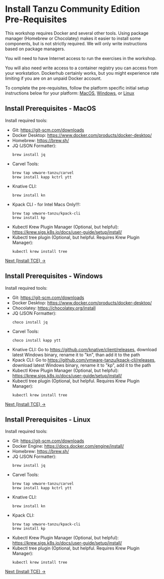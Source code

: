 # Install Tanzu Community Edition Pre-Requisites

This workshop requires Docker and several other tools. Using package manager (Homebrew or Chocolatey) makes it
easier to install some components, but is not strictly required. We will only write instructions based on
package managers.

You will need to have Internet access to run the exercises in the workshop.

You will also need write access to a container registry you can access from your workstation. Dockerhub certainly works, but
you might experience rate limiting if you are on an unpaid Docker account.

To complete the pre-requisites, follow the platform specific initial setup instructions below for your platform:
   [MacOS](#install-prerequisites---macos), [Windows](#install-prerequisites---windows), or [Linux](#install-prerequisites---linux)

## Install Prerequisites - MacOS

Install required tools:

- Git: https://git-scm.com/downloads
- Docker Desktop: https://www.docker.com/products/docker-desktop/
- Homebrew: https://brew.sh/
- JQ (JSON Formatter):
   ```shell
   brew install jq
   ```
- Carvel Tools:
   ```shell
   brew tap vmware-tanzu/carvel
   brew install kapp kctrl ytt
   ```
- Knative CLI:
   ```shell
   brew install kn
   ```
- Kpack CLI - for Intel Macs Only!!!:
   ```shell
   brew tap vmware-tanzu/kpack-cli
   brew install kp
   ```
- Kubectl Krew Plugin Manager (Optional, but helpful): https://krew.sigs.k8s.io/docs/user-guide/setup/install/
- Kubectl tree plugin (Optional, but helpful. Requires Krew Plugin Manager):
   ```shell
   kubectl krew install tree
   ```

[Next (Install TCE) -&gt;](LocalTCEInstall.md)

## Install Prerequisites - Windows

Install required tools:

- Git: https://git-scm.com/downloads
- Docker Desktop: https://www.docker.com/products/docker-desktop/
- Chocolatey: https://chocolatey.org/install
- JQ (JSON Formatter):
   ```shell
   choco install jq
   ```
- Carvel Tools:
   ```shell
   choco install kapp ytt
   ```
- Knative CLI: Go to https://github.com/knative/client/releases, download latest Windows binary, rename it to "kn", than add it to the path
- Kpack CLI: Go to https://github.com/vmware-tanzu/kpack-cli/releases, download latest Windows binary, rename it to "kp", add it to the path
- Kubectl Krew Plugin Manager (Optional, but helpful): https://krew.sigs.k8s.io/docs/user-guide/setup/install/
- Kubectl tree plugin (Optional, but helpful. Requires Krew Plugin Manager):
   ```shell
   kubectl krew install tree
   ```

[Next (Install TCE) -&gt;](LocalTCEInstall.md)

## Install Prerequisites - Linux

Install required tools:

- Git: https://git-scm.com/downloads
- Docker Engine: https://docs.docker.com/engine/install/
- Homebrew: https://brew.sh/
- JQ (JSON Formatter):
   ```shell
   brew install jq
   ```
- Carvel Tools:
   ```shell
   brew tap vmware-tanzu/carvel
   brew install kapp kctrl ytt
   ```
- Knative CLI:
   ```shell
   brew install kn
   ```
- Kpack CLI:
   ```shell
   brew tap vmware-tanzu/kpack-cli
   brew install kp
   ```
- Kubectl Krew Plugin Manager (Optional, but helpful): https://krew.sigs.k8s.io/docs/user-guide/setup/install/
- Kubectl tree plugin (Optional, but helpful. Requires Krew Plugin Manager):
   ```shell
   kubectl krew install tree
   ```

[Next (Install TCE) -&gt;](LocalTCEInstall.md)
